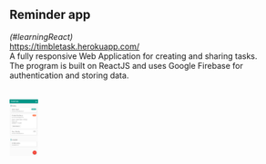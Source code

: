 <b><h2>Reminder app</h2></b> <i>(#learningReact)</i>
<br/><a href="https://timbletask.herokuapp.com/">https://timbletask.herokuapp.com/</a><br>
A fully responsive Web Application for creating and sharing tasks.<br>
The program is built on ReactJS and uses Google Firebase for authentication and storing data.<br/>
<br><br>
<img style="height:100px !important" src="Capture.PNG"/>
